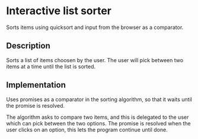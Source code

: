 # Interactive list sorter
Sorts items using quicksort and input from the browser as a comparator.

## Description
Sorts a list of items choosen by the user. The user will pick between two items at a time until the list is sorted.

## Implementation
Uses promises as a comparator in the sorting algorithm, so that it waits until the promise is resolved.

The algorithm asks to compare two items, and this is delegated to the user which can pick between the two options.
The promise is resolved when the user clicks on an option, this lets the program continue until done.
